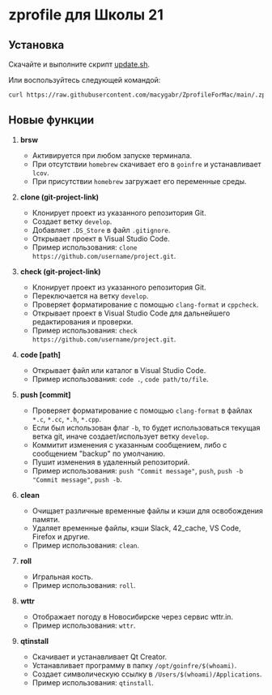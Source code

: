 # zprofile для Школы 21

## Установка
Скачайте и выполните скрипт [update.sh](https://github.com/macygabr/ZprofileForMac/blob/main/update.sh).

Или воспользуйтесь следующей командой:
```bash
curl https://raw.githubusercontent.com/macygabr/ZprofileForMac/main/.zprofile > ~/.zprofile
```

## Новые функции

1. **brsw**
   - Активируется при любом запуске терминала.
   - При отсутствии `homebrew` скачивает его в `goinfre` и устанавливает `lcov`.
   - При присутствии `homebrew` загружает его переменные среды.

2. **clone (git-project-link)**
   - Клонирует проект из указанного репозитория Git.
   - Создает ветку `develop`.
   - Добавляет `.DS_Store` в файл `.gitignore`.
   - Открывает проект в Visual Studio Code.
   - Пример использования: `clone https://github.com/username/project.git`.

3. **check (git-project-link)**
   - Клонирует проект из указанного репозитория Git.
   - Переключается на ветку `develop`.
   - Проверяет форматирование с помощью `clang-format` и `cppcheck`.
   - Открывает проект в Visual Studio Code для дальнейшего редактирования и проверки.
   - Пример использования: `check https://github.com/username/project.git`.

4. **code [path]**
   - Открывает файл или каталог в Visual Studio Code.
   - Пример использования: `code .`, `code path/to/file`.

5. **push [commit]**
   - Проверяет форматирование с помощью `clang-format` в файлах `*.c`, `*.cc`, `*.h`, `*.cpp`.
   - Если был использован флаг `-b`, то будет использоваться текущая ветка git, иначе cоздает/использует ветку `develop`.
   - Коммитит изменения с указанным сообщением, либо с сообщением "backup" по умолчанию.
   - Пушит изменения в удаленный репозиторий.
   - Пример использования: `push "Commit message"`, `push`, `push -b "Commit message"`, `push -b`.

6. **clean**
   - Очищает различные временные файлы и кэши для освобождения памяти.
   - Удаляет временные файлы, кэши Slack, 42_cache, VS Code, Firefox и другие.
   - Пример использования: `clean`.

7. **roll**
   - Игральная кость.
   - Пример использования: `roll`.

8. **wttr**
   - Отображает погоду в Новосибирске через сервис wttr.in.
   - Пример использования: `wttr`.

9. **qtinstall**
   - Скачивает и устанавливает Qt Creator.
   - Устанавливает программу в папку `/opt/goinfre/$(whoami)`.
   - Создает символическую ссылку в `/Users/$(whoami)/Applications`.
   - Пример использования: `qtinstall`.